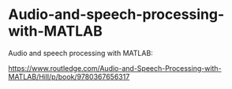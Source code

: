 # Audio-and-speech-processing-with-MATLAB

Audio and speech processing with MATLAB:

https://www.routledge.com/Audio-and-Speech-Processing-with-MATLAB/Hill/p/book/9780367656317
